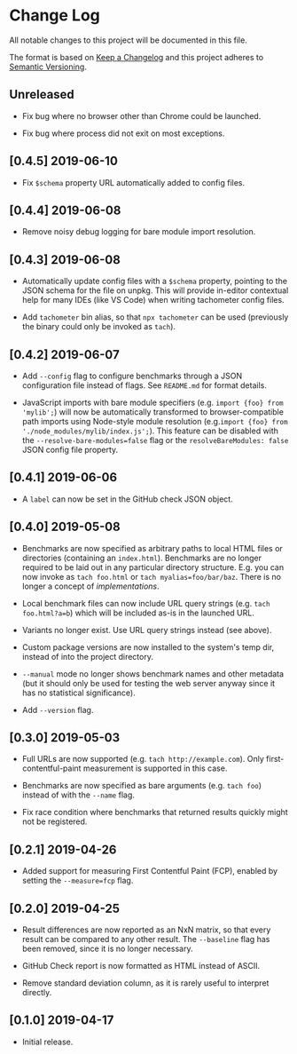 # Change Log

All notable changes to this project will be documented in this file.

The format is based on [Keep a Changelog](http://keepachangelog.com/) and this
project adheres to [Semantic Versioning](http://semver.org/).

## Unreleased

-   Fix bug where no browser other than Chrome could be launched.

-   Fix bug where process did not exit on most exceptions.

<!-- Add new, unreleased changes here. -->

## [0.4.5] 2019-06-10

-   Fix `$schema` property URL automatically added to config files.

## [0.4.4] 2019-06-08

-   Remove noisy debug logging for bare module import resolution.

## [0.4.3] 2019-06-08

-   Automatically update config files with a `$schema` property, pointing to the
    JSON schema for the file on unpkg. This will provide in-editor contextual
    help for many IDEs (like VS Code) when writing tachometer config files.

-   Add `tachometer` bin alias, so that `npx tachometer` can be used (previously
    the binary could only be invoked as `tach`).

## [0.4.2] 2019-06-07

-   Add `--config` flag to configure benchmarks through a JSON configuration
    file instead of flags. See `README.md` for format details.

-   JavaScript imports with bare module specifiers (e.g. `import {foo} from
    'mylib';`) will now be automatically transformed to browser-compatible path
    imports using Node-style module resolution (e.g.`import {foo} from
    './node_modules/mylib/index.js';`). This feature can be disabled with the
    `--resolve-bare-modules=false` flag or the `resolveBareModules: false` JSON
    config file property.

## [0.4.1] 2019-06-06

-   A `label` can now be set in the GitHub check JSON object.

## [0.4.0] 2019-05-08

-   Benchmarks are now specified as arbitrary paths to local HTML files or
    directories (containing an `index.html`). Benchmarks are no longer required
    to be laid out in any particular directory structure. E.g. you can now
    invoke as `tach foo.html` or `tach myalias=foo/bar/baz`. There is no longer
    a concept of *implementations*.

-   Local benchmark files can now include URL query strings (e.g. `tach
    foo.html?a=b`) which will be included as-is in the launched URL.

-   Variants no longer exist. Use URL query strings instead (see above).

-   Custom package versions are now installed to the system's temp dir, instead
    of into the project directory.

-   `--manual` mode no longer shows benchmark names and other metadata (but it
    should only be used for testing the web server anyway since it has no
    statistical significance).

-   Add `--version` flag.

## [0.3.0] 2019-05-03

-   Full URLs are now supported (e.g. `tach http://example.com`). Only
    first-contentful-paint measurement is supported in this case.

-   Benchmarks are now specified as bare arguments (e.g. `tach foo`) instead of
    with the `--name` flag.

-   Fix race condition where benchmarks that returned results quickly might not
    be registered.

## [0.2.1] 2019-04-26

-   Added support for measuring First Contentful Paint (FCP), enabled by setting
    the `--measure=fcp` flag.

## [0.2.0] 2019-04-25

-   Result differences are now reported as an NxN matrix, so that every result
    can be compared to any other result. The `--baseline` flag has been removed,
    since it is no longer necessary.

-   GitHub Check report is now formatted as HTML instead of ASCII.

-   Remove standard deviation column, as it is rarely useful to interpret
    directly.

## [0.1.0] 2019-04-17

-   Initial release.
